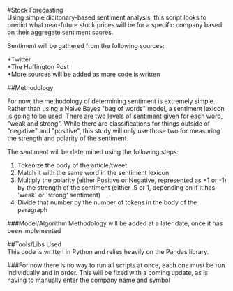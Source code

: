 #Stock Forecasting   
Using simple dicitonary-based sentiment analysis, this script looks to predict what near-future stock prices will
be for a specific company based on their aggregate sentiment scores. 
  
Sentiment will be gathered from the following sources:  
	
*Twitter  
*The Huffington Post  
*More sources will be added as more code is written

##Methodology  

For now, the methodology of determining sentiment is extremely simple. Rather than using a Naive Bayes "bag of words" 
model, a sentiment lexicon is going to be used. There are two levels of sentiment given for each word, 
"weak and strong". While there are classifications for things outside of "negative" and "positive", this study will 
only use those two for measuring the strength and polarity of the sentiment. 
  
The sentiment will be determined using the following steps:  
  
1. Tokenize the body of the article/tweet  
2. Match it with the same word in the sentiment lexicon  
3. Multiply the polarity (either Positive or Negative, represented as +1 or -1) by the strength of the sentiment (either .5 or 1, depending on if it has 'weak' or 'strong' sentiment)
4. Divide that number by the number of tokens in the body of the paragraph  

###Model/Algorithm Methodology will be added at a later date, once it has been implemented

##Tools/Libs Used  
This code is written in Python and relies heavily on the Pandas library.

###For now there is no way to run all scripts at once, each one must be run individually and in order. This will be fixed with a coming update, as is having to manually enter the company name and symbol
